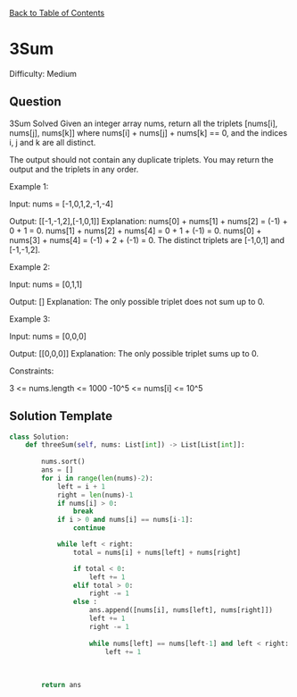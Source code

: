 [Back to Table of Contents](../README.md)

# 3Sum
Difficulty: Medium

## Question
3Sum
Solved 
Given an integer array nums, return all the triplets [nums[i], nums[j], nums[k]] where nums[i] + nums[j] + nums[k] == 0, and the indices i, j and k are all distinct.

The output should not contain any duplicate triplets. You may return the output and the triplets in any order.

Example 1:

Input: nums = [-1,0,1,2,-1,-4]

Output: [[-1,-1,2],[-1,0,1]]
Explanation:
nums[0] + nums[1] + nums[2] = (-1) + 0 + 1 = 0.
nums[1] + nums[2] + nums[4] = 0 + 1 + (-1) = 0.
nums[0] + nums[3] + nums[4] = (-1) + 2 + (-1) = 0.
The distinct triplets are [-1,0,1] and [-1,-1,2].

Example 2:

Input: nums = [0,1,1]

Output: []
Explanation: The only possible triplet does not sum up to 0.

Example 3:

Input: nums = [0,0,0]

Output: [[0,0,0]]
Explanation: The only possible triplet sums up to 0.

Constraints:

3 <= nums.length <= 1000
-10^5 <= nums[i] <= 10^5

## Solution Template
```python
class Solution:
    def threeSum(self, nums: List[int]) -> List[List[int]]:
        
        nums.sort()
        ans = []
        for i in range(len(nums)-2):
            left = i + 1
            right = len(nums)-1
            if nums[i] > 0:
                break
            if i > 0 and nums[i] == nums[i-1]:
                continue

            while left < right:
                total = nums[i] + nums[left] + nums[right]

                if total < 0:
                    left += 1
                elif total > 0:
                    right -= 1
                else :
                    ans.append([nums[i], nums[left], nums[right]])
                    left += 1
                    right -= 1
                    
                    while nums[left] == nums[left-1] and left < right:
                        left += 1
                
                
            
        return ans

        
```
